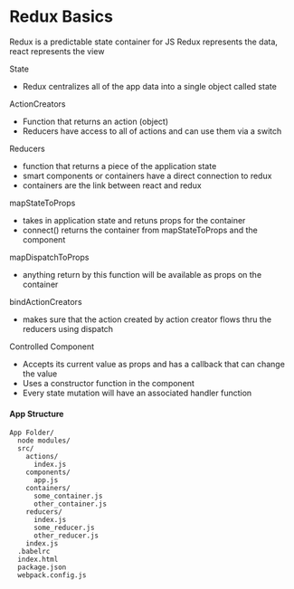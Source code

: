 Redux Basics
============

Redux is a predictable state container for JS
Redux represents the data, react represents the view


State

* Redux centralizes all of the app data into a single object called state


ActionCreators

* Function that returns an action (object)
* Reducers have access to all of actions and can use them via a switch


Reducers

* function that returns a piece of the application state
* smart components or containers have a direct connection to redux
* containers are the link between react and redux

mapStateToProps

* takes in application state and retuns props for the container
* connect() returns the container from mapStateToProps and the component 

mapDispatchToProps

* anything return by this function will be available as props on the container


bindActionCreators

* makes sure that the action created by action creator flows thru the reducers using dispatch

Controlled Component

* Accepts its current value as props and has a callback that can change the value
* Uses a constructor function in the component 
* Every state mutation will have an associated handler function 

#### App Structure 

    App Folder/
      node modules/
      src/
        actions/
          index.js
        components/
          app.js
        containers/
          some_container.js
          other_container.js
        reducers/
          index.js
          some_reducer.js
          other_reducer.js
        index.js
      .babelrc
      index.html
      package.json
      webpack.config.js
